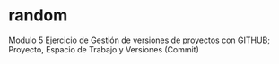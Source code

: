 # random
Modulo 5
Ejercicio de Gestión de versiones de proyectos con GITHUB; 
Proyecto, Espacio de Trabajo y Versiones (Commit)
